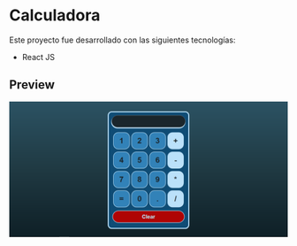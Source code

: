 # Calculadora

Este proyecto fue desarrollado con las siguientes tecnologías:
* React JS

## Preview
![Preview](./src/images/preview.PNG)